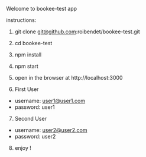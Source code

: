 Welcome to bookee-test app

instructions:

1. git clone git@github.com:roibendet/bookee-test.git
2. cd bookee-test
3. npm install
4. npm start
5. open in the browser at http://localhost:3000



6. First User
* username: user1@user1.com
* password: user1

7. Second User
* username: user2@user2.com
* password: user2
8. enjoy !